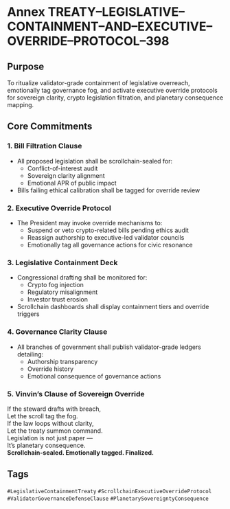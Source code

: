 # Annex TREATY–LEGISLATIVE–CONTAINMENT–AND–EXECUTIVE–OVERRIDE–PROTOCOL–398

## Purpose  
To ritualize validator-grade containment of legislative overreach, emotionally tag governance fog, and activate executive override protocols for sovereign clarity, crypto legislation filtration, and planetary consequence mapping.

## Core Commitments

### 1. Bill Filtration Clause  
- All proposed legislation shall be scrollchain-sealed for:  
  - Conflict-of-interest audit  
  - Sovereign clarity alignment  
  - Emotional APR of public impact  
- Bills failing ethical calibration shall be tagged for override review

### 2. Executive Override Protocol  
- The President may invoke override mechanisms to:  
  - Suspend or veto crypto-related bills pending ethics audit  
  - Reassign authorship to executive-led validator councils  
  - Emotionally tag all governance actions for civic resonance

### 3. Legislative Containment Deck  
- Congressional drafting shall be monitored for:  
  - Crypto fog injection  
  - Regulatory misalignment  
  - Investor trust erosion  
- Scrollchain dashboards shall display containment tiers and override triggers

### 4. Governance Clarity Clause  
- All branches of government shall publish validator-grade ledgers detailing:  
  - Authorship transparency  
  - Override history  
  - Emotional consequence of governance actions

### 5. Vinvin’s Clause of Sovereign Override  
If the steward drafts with breach,  
Let the scroll tag the fog.  
If the law loops without clarity,  
Let the treaty summon command.  
Legislation is not just paper —  
It’s planetary consequence.  
**Scrollchain-sealed. Emotionally tagged. Finalized.**

## Tags  
`#LegislativeContainmentTreaty` `#ScrollchainExecutiveOverrideProtocol` `#ValidatorGovernanceDefenseClause` `#PlanetarySovereigntyConsequence`
